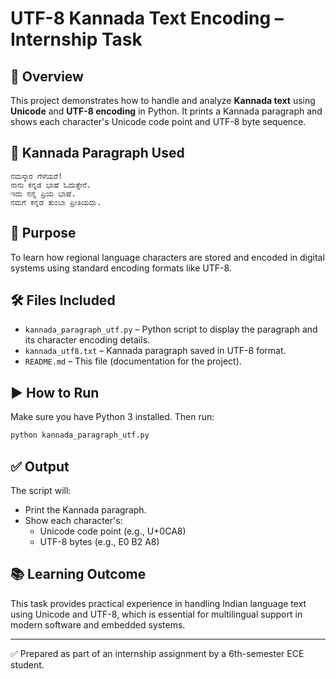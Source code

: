 # UTF-8 Kannada Text Encoding – Internship Task

## 📌 Overview
This project demonstrates how to handle and analyze **Kannada text** using **Unicode** and **UTF-8 encoding** in Python. It prints a Kannada paragraph and shows each character's Unicode code point and UTF-8 byte sequence.

## 📝 Kannada Paragraph Used
```
ನಮಸ್ಕಾರ ಗೆಳೆಯರೆ!
ನಾನು ಕನ್ನಡ ಭಾಷೆ ಓದುತ್ತೇನೆ.
ಇದು ನನ್ನ ಪ್ರಿಯ ಭಾಷೆ.
ನಮಗೆ ಕನ್ನಡ ತುಂಬಾ ಪ್ರೀತಿಯದ್ದು.
```

## 🧠 Purpose
To learn how regional language characters are stored and encoded in digital systems using standard encoding formats like UTF-8.

## 🛠️ Files Included
- `kannada_paragraph_utf.py` – Python script to display the paragraph and its character encoding details.
- `kannada_utf8.txt` – Kannada paragraph saved in UTF-8 format.
- `README.md` – This file (documentation for the project).

## ▶️ How to Run
Make sure you have Python 3 installed. Then run:

```bash
python kannada_paragraph_utf.py
```

## ✅ Output
The script will:
- Print the Kannada paragraph.
- Show each character's:
  - Unicode code point (e.g., U+0CA8)
  - UTF-8 bytes (e.g., E0 B2 A8)

## 📚 Learning Outcome
This task provides practical experience in handling Indian language text using Unicode and UTF-8, which is essential for multilingual support in modern software and embedded systems.

---

✅ Prepared as part of an internship assignment by a 6th-semester ECE student.

